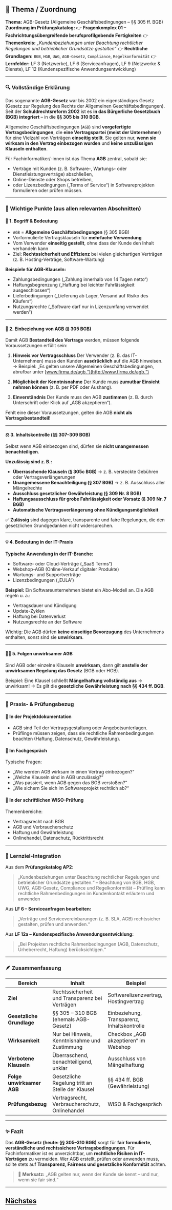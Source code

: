 ## 📘 Thema / Zuordnung

**Thema:** AGB-Gesetz (Allgemeine Geschäftsbedingungen – §§ 305 ff. BGB)
**Zuordnung im Prüfungskatalog:**
👉 **Fragenkomplex 01 – Fachrichtungsübergreifende berufsprofilgebende Fertigkeiten**
👉 **Themenkreis:** *„Kundenbeziehungen unter Beachtung rechtlicher Regelungen und betrieblicher Grundsätze gestalten“*
👉 **Rechtliche Grundlagen:** `BGB`, `HGB`, `UWG`, `AGB-Gesetz`, `Compliance`, `Regelkonformität`
👉 **Lernfelder:** LF 3 (Netzwerke), LF 6 (Serviceanfragen), LF 9 (Netzwerke & Dienste), LF 12 (Kundenspezifische Anwendungsentwicklung)

---

### 🔍 Vollständige Erklärung

Das sogenannte **AGB-Gesetz** war bis 2002 ein eigenständiges Gesetz (Gesetz zur Regelung des Rechts der Allgemeinen Geschäftsbedingungen).
Seit der **Schuldrechtsreform 2002** ist es **in das Bürgerliche Gesetzbuch (BGB) integriert** – in die **§§ 305 bis 310 BGB**.

Allgemeine Geschäftsbedingungen (`AGB`) sind **vorgefertigte Vertragsbedingungen**, die **eine Vertragspartei (meist der Unternehmer)** für eine Vielzahl von Verträgen **einseitig stellt**.
Sie gelten nur, **wenn sie wirksam in den Vertrag einbezogen wurden** und **keine unzulässigen Klauseln enthalten**.

Für Fachinformatiker/-innen ist das Thema **AGB** zentral, sobald sie:

* Verträge mit Kunden (z. B. Software-, Wartungs- oder Dienstleistungsverträge) abschließen,
* Online-Dienste oder Shops betreiben,
* oder Lizenzbedingungen („Terms of Service“) in Softwareprojekten formulieren oder prüfen müssen.

---

### 🧩 Wichtige Punkte (aus allen relevanten Abschnitten)

#### 📜 1. Begriff & Bedeutung

* `AGB` = **Allgemeine Geschäftsbedingungen** (§ 305 BGB)
* Vorformulierte Vertragsklauseln für **mehrfache Verwendung**
* Vom Verwender **einseitig gestellt**, ohne dass der Kunde den Inhalt verhandeln kann
* Ziel: **Rechtssicherheit und Effizienz** bei vielen gleichartigen Verträgen (z. B. Hosting-Verträge, Software-Wartung)

**Beispiele für AGB-Klauseln:**

* Zahlungsbedingungen („Zahlung innerhalb von 14 Tagen netto“)
* Haftungsbegrenzung („Haftung bei leichter Fahrlässigkeit ausgeschlossen“)
* Lieferbedingungen („Lieferung ab Lager, Versand auf Risiko des Käufers“)
* Nutzungsrechte („Software darf nur in Lizenzumfang verwendet werden“)

---

#### 🧾 2. Einbeziehung von AGB (§ 305 BGB)

Damit AGB **Bestandteil des Vertrags** werden, müssen folgende Voraussetzungen erfüllt sein:

1. **Hinweis vor Vertragsschluss**
   Der Verwender (z. B. das IT-Unternehmen) muss den Kunden **ausdrücklich** auf die AGB hinweisen.
   → Beispiel: „Es gelten unsere Allgemeinen Geschäftsbedingungen, abrufbar unter [www.firma.de/agb.“](http://www.firma.de/agb.“)

2. **Möglichkeit der Kenntnisnahme**
   Der Kunde muss **zumutbar Einsicht nehmen können** (z. B. per PDF oder Aushang).

3. **Einverständnis**
   Der Kunde muss den AGB **zustimmen** (z. B. durch Unterschrift oder Klick auf „AGB akzeptieren“).

Fehlt eine dieser Voraussetzungen, gelten die AGB **nicht als Vertragsbestandteil**!

---

#### ⚖️ 3. Inhaltskontrolle (§§ 307–309 BGB)

Selbst wenn AGB einbezogen sind, dürfen sie **nicht unangemessen benachteiligen**.

**Unzulässig sind z. B.:**

* **Überraschende Klauseln (§ 305c BGB)** → z. B. versteckte Gebühren oder Vertragsverlängerungen
* **Unangemessene Benachteiligung (§ 307 BGB)** → z. B. Ausschluss aller Mängelrechte
* **Ausschluss gesetzlicher Gewährleistung (§ 309 Nr. 8 BGB)**
* **Haftungsausschluss für grobe Fahrlässigkeit oder Vorsatz (§ 309 Nr. 7 BGB)**
* **Automatische Vertragsverlängerung ohne Kündigungsmöglichkeit**

✅ **Zulässig** sind dagegen klare, transparente und faire Regelungen, die den gesetzlichen Grundgedanken nicht widersprechen.

---

#### 💡 4. Bedeutung in der IT-Praxis

**Typische Anwendung in der IT-Branche:**

* Software- oder Cloud-Verträge („SaaS Terms“)
* Webshop-AGB (Online-Verkauf digitaler Produkte)
* Wartungs- und Supportverträge
* Lizenzbedingungen („EULA“)

**Beispiel:**
Ein Softwareunternehmen bietet ein Abo-Modell an.
Die AGB regeln u. a.:

* Vertragsdauer und Kündigung
* Update-Zyklen
* Haftung bei Datenverlust
* Nutzungsrechte an der Software

Wichtig: Die AGB dürfen **keine einseitige Bevorzugung** des Unternehmens enthalten, sonst sind sie **unwirksam**.

---

#### 🧑‍⚖️ 5. Folgen unwirksamer AGB

Sind AGB oder einzelne Klauseln **unwirksam**,
dann gilt **anstelle der unwirksamen Regelung das Gesetz** (BGB oder HGB).

Beispiel:
Eine Klausel schließt **Mängelhaftung vollständig aus** → unwirksam!
→ Es gilt die **gesetzliche Gewährleistung nach §§ 434 ff. BGB**.

---

### 💼 Praxis- & Prüfungsbezug

#### 📑 In der Projektdokumentation

* AGB sind Teil der Vertragsgestaltung oder Angebotsunterlagen.
* Prüflinge müssen zeigen, dass sie rechtliche Rahmenbedingungen beachten (Haftung, Datenschutz, Gewährleistung).

#### 🎤 Im Fachgespräch

Typische Fragen:

* „Wie werden AGB wirksam in einen Vertrag einbezogen?“
* „Welche Klauseln sind in AGB unzulässig?“
* „Was passiert, wenn AGB gegen das BGB verstoßen?“
* „Wie sichern Sie sich im Softwareprojekt rechtlich ab?“

#### 🧮 In der schriftlichen WISO-Prüfung

Themenbereiche:

* Vertragsrecht nach BGB
* AGB und Verbraucherschutz
* Haftung und Gewährleistung
* Onlinehandel, Datenschutz, Rücktrittsrecht

---

### 🧠 Lernziel-Integration

Aus dem **Prüfungskatalog AP2**:

> „Kundenbeziehungen unter Beachtung rechtlicher Regelungen und betrieblicher Grundsätze gestalten.“
> – Beachtung von BGB, HGB, UWG, AGB-Gesetz, Compliance und Regelkonformität
> – Prüfling kann rechtliche Rahmenbedingungen im Kundenkontakt erläutern und anwenden

Aus **LF 6 – Serviceanfragen bearbeiten:**

> „Verträge und Servicevereinbarungen (z. B. SLA, AGB) rechtssicher gestalten, prüfen und anwenden.“

Aus **LF 12a – Kundenspezifische Anwendungsentwicklung:**

> „Bei Projekten rechtliche Rahmenbedingungen (AGB, Datenschutz, Urheberrecht, Haftung) berücksichtigen.“

---

### 🪶 Zusammenfassung

| Bereich                   | Inhalt                                           | Beispiel                                    |
| ------------------------- | ------------------------------------------------ | ------------------------------------------- |
| **Ziel**                  | Rechtssicherheit und Transparenz bei Verträgen   | Softwarelizenzvertrag, Hostingvertrag       |
| **Gesetzliche Grundlage** | §§ 305 – 310 BGB (ehemals AGB-Gesetz)            | Einbeziehung, Transparenz, Inhaltskontrolle |
| **Wirksamkeit**           | Nur bei Hinweis, Kenntnisnahme und Zustimmung    | Checkbox „AGB akzeptieren“ im Webshop       |
| **Verbotene Klauseln**    | Überraschend, benachteiligend, unklar            | Ausschluss von Mängelhaftung                |
| **Folge unwirksamer AGB** | Gesetzliche Regelung tritt an Stelle der Klausel | §§ 434 ff. BGB (Gewährleistung)             |
| **Prüfungsbezug**         | Vertragsrecht, Verbraucherschutz, Onlinehandel   | WISO & Fachgespräch                         |

---

### ✨ Fazit

Das **AGB-Gesetz (heute: §§ 305–310 BGB)** sorgt für **fair formulierte, verständliche und rechtssichere Vertragsbedingungen**.
Für Fachinformatiker ist es unverzichtbar, um **rechtliche Risiken in IT-Verträgen** zu vermeiden.
Wer AGB erstellt, prüfen oder anwenden muss, sollte stets auf **Transparenz, Fairness und gesetzliche Konformität** achten.

> 🧭 **Merksatz:**
> „AGB gelten nur, wenn der Kunde sie kennt – und nur, wenn sie fair sind.“


---

## [Nächstes](./2-4-compliance.md)